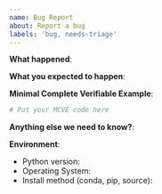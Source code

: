 ```yaml
---
name: Bug Report
about: Report a bug
labels: 'bug, needs-triage'
---
```


<!-- Please include a self-contained copy-pastable example that generates the issue if possible.

Please be concise with code posted. See guidelines below on how to provide a good bug report:

- Craft Minimal Bug Reports http://matthewrocklin.com/blog/work/2018/02/28/minimal-bug-reports
- Minimal Complete Verifiable Examples https://stackoverflow.com/help/mcve

Bug reports that follow these guidelines are easier to diagnose, and so are often handled much more quickly.
-->

**What happened**:

**What you expected to happen**:

**Minimal Complete Verifiable Example**:

```python
# Put your MCVE code here
```

**Anything else we need to know?**:

**Environment**:

- Python version:
- Operating System:
- Install method (conda, pip, source):
